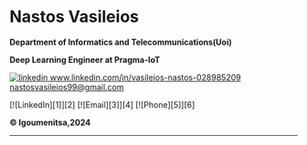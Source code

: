 # Nastos Vasileios

**Department of Informatics and Telecommunications(Uoi)**

**Deep Learning Engineer at Pragma-IoT**

<p>
<a href="www.linkedin.com/in/vasileios-nastos-028985209" rel="nofollow noreferrer">
    <img src="https://i.stack.imgur.com/gVE0j.png" alt="linkedin"> www.linkedin.com/in/vasileios-nastos-028985209
  </a>
<br>

<a href="mailto:nastosvasileios99@gmail.com" rel="nofollow noreferrer">
    <i class="fas fa-envelope"></i> nastosvasileios99@gmail.com
 </a>
<br>

</p>

[![LinkedIn][1]][2]
[![Email][3]][4]
[![Phone][5]][6]

**:copyright: Igoumenitsa,2024**

---
